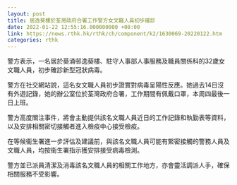 ```yaml
---
layout: post
title: 居逸葵樓於荃灣政府合署工作警方女文職人員初步確診
date: 2022-01-22 12:55:16.000000000 +08:00
link: https://news.rthk.hk/rthk/ch/component/k2/1630069-20220122.htm
categories: rthk
---
```


警方表示，一名居於葵涌邨逸葵樓、駐守人事部人事服務及職員關係科的32歲女文職人員，初步確診新型冠狀病毒。

警方在社交網站說，這名女文職人員初步證實對病毒呈陽性反應。她過去14日沒有外遊記錄，她的辦公室位於荃灣政府合署，工作期間有佩戴口罩，本周四最後一日上班。

警方高度關注事件，將會主動提供該名文職人員近日的工作記錄和執勤表等資料，以及安排相關密切接觸者進入檢疫中心接受檢疫。

在等候衞生署進一步評估及建議前，與該名文職人員可能有緊密接觸的警務人員及文職人員，均按衞生署指示獲安排接受病毒檢測。

警方並已派員清潔及消毒該名文職人員的相關工作地方，亦會靈活調派人手，確保相關服務不受影響。
